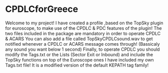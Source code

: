 # CPDLCforGreece

Welcome to my project!
I have created a profile ,based on the TopSky plugin for euroscope, to make use of the CPDLC & PDC features of the plugin!
The two files included in the package are mandatory in order to operate CPDLC & ACARS
You can also add a file called TopSkyCPDLCsound.wav to get notified whenever a CPDLC or ACARS message comes through! (Bassicaly any sound you want below 1 second)
Finally, to operate CPDLC you should modify the Tags.txt or the Lists (Sector Exit or Inbound) and include the TopSky functions on top of the Euroscope ones
I have included my own Tags.txt file! It is a modified version of the default KEPATH tag family! 
